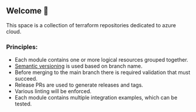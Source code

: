 ## Welcome 👋
This space is a collection of terraform repositories dedicated to azure cloud.

### Principles:

* Each module contains one or more logical resources grouped together.
* [Semantic versioning](https://semver.org/) is used based on branch name.
* Before merging to the main branch there is required validation that must succeed.
* Release PRs are used to generate releases and tags.
* Various linting will be enforced.
* Each module contains multiple integration examples, which can be tested.